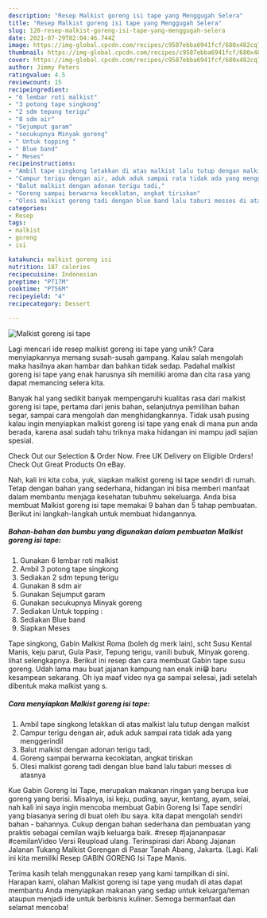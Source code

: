 ```yaml
---
description: "Resep Malkist goreng isi tape yang Menggugah Selera"
title: "Resep Malkist goreng isi tape yang Menggugah Selera"
slug: 120-resep-malkist-goreng-isi-tape-yang-menggugah-selera
date: 2021-07-29T02:04:46.744Z
image: https://img-global.cpcdn.com/recipes/c9587ebba6941fcf/680x482cq70/malkist-goreng-isi-tape-foto-resep-utama.jpg
thumbnail: https://img-global.cpcdn.com/recipes/c9587ebba6941fcf/680x482cq70/malkist-goreng-isi-tape-foto-resep-utama.jpg
cover: https://img-global.cpcdn.com/recipes/c9587ebba6941fcf/680x482cq70/malkist-goreng-isi-tape-foto-resep-utama.jpg
author: Jimmy Peters
ratingvalue: 4.5
reviewcount: 15
recipeingredient:
- "6 lembar roti malkist"
- "3 potong tape singkong"
- "2 sdm tepung terigu"
- "8 sdm air"
- "Sejumput garam"
- "secukupnya Minyak goreng"
- " Untuk topping "
- " Blue band"
- " Meses"
recipeinstructions:
- "Ambil tape singkong letakkan di atas malkist lalu tutup dengan malkist"
- "Campur terigu dengan air, aduk aduk sampai rata tidak ada yang menggerindil"
- "Balut malkist dengan adonan terigu tadi,"
- "Goreng sampai berwarna kecoklatan, angkat tiriskan"
- "Olesi malkist goreng tadi dengan blue band lalu taburi messes di atasnya"
categories:
- Resep
tags:
- malkist
- goreng
- isi

katakunci: malkist goreng isi 
nutrition: 187 calories
recipecuisine: Indonesian
preptime: "PT17M"
cooktime: "PT56M"
recipeyield: "4"
recipecategory: Dessert

---
```



![Malkist goreng isi tape](https://img-global.cpcdn.com/recipes/c9587ebba6941fcf/680x482cq70/malkist-goreng-isi-tape-foto-resep-utama.jpg)

Lagi mencari ide resep malkist goreng isi tape yang unik? Cara menyiapkannya memang susah-susah gampang. Kalau salah mengolah maka hasilnya akan hambar dan bahkan tidak sedap. Padahal malkist goreng isi tape yang enak harusnya sih memiliki aroma dan cita rasa yang dapat memancing selera kita.

Banyak hal yang sedikit banyak mempengaruhi kualitas rasa dari malkist goreng isi tape, pertama dari jenis bahan, selanjutnya pemilihan bahan segar, sampai cara mengolah dan menghidangkannya. Tidak usah pusing kalau ingin menyiapkan malkist goreng isi tape yang enak di mana pun anda berada, karena asal sudah tahu triknya maka hidangan ini mampu jadi sajian spesial.

Check Out our Selection &amp; Order Now. Free UK Delivery on Eligible Orders! Check Out Great Products On eBay.


Nah, kali ini kita coba, yuk, siapkan malkist goreng isi tape sendiri di rumah. Tetap dengan bahan yang sederhana, hidangan ini bisa memberi manfaat dalam membantu menjaga kesehatan tubuhmu sekeluarga. Anda bisa membuat Malkist goreng isi tape memakai 9 bahan dan 5 tahap pembuatan. Berikut ini langkah-langkah untuk membuat hidangannya.

<!--inarticleads1-->

##### Bahan-bahan dan bumbu yang digunakan dalam pembuatan Malkist goreng isi tape:

1. Gunakan 6 lembar roti malkist
1. Ambil 3 potong tape singkong
1. Sediakan 2 sdm tepung terigu
1. Gunakan 8 sdm air
1. Gunakan Sejumput garam
1. Gunakan secukupnya Minyak goreng
1. Sediakan  Untuk topping :
1. Sediakan  Blue band
1. Siapkan  Meses


Tape singkong, Gabin Malkist Roma (boleh dg merk lain), scht Susu Kental Manis, keju parut, Gula Pasir, Tepung terigu, vanili bubuk, Minyak goreng. lihat selengkapnya. Berikut ini resep dan cara membuat Gabin tape susu goreng. Udah lama mau buat jajanan kampung nan enak ini😁 baru kesampean sekarang. Oh iya maaf video nya ga sampai selesai, jadi setelah dibentuk maka malkist yang s. 

<!--inarticleads2-->

##### Cara menyiapkan Malkist goreng isi tape:

1. Ambil tape singkong letakkan di atas malkist lalu tutup dengan malkist
1. Campur terigu dengan air, aduk aduk sampai rata tidak ada yang menggerindil
1. Balut malkist dengan adonan terigu tadi,
1. Goreng sampai berwarna kecoklatan, angkat tiriskan
1. Olesi malkist goreng tadi dengan blue band lalu taburi messes di atasnya


Kue Gabin Goreng Isi Tape, merupakan makanan ringan yang berupa kue goreng yang berisi. Misalnya, isi keju, puding, sayur, kentang, ayam, selai, nah kali ini saya ingin mencoba membuat Gabin Goreng Isi Tape sendiri yang biasanya sering di buat oleh ibu saya. kita dapat mengolah sendiri bahan - bahannya. Cukup dengan bahan sederhana dan pembuatan yang praktis sebagai cemilan wajib keluarga baik. #resep #jajananpasar #cemilanVideo Versi Reupload ulang. Terinspirasi dari Abang Jajanan Jalanan Tukang Malkist Gorengan di Pasar Tanah Abang, Jakarta. (Lagi. Kali ini kita memiliki Resep GABIN GORENG Isi Tape Manis. 

Terima kasih telah menggunakan resep yang kami tampilkan di sini. Harapan kami, olahan Malkist goreng isi tape yang mudah di atas dapat membantu Anda menyiapkan makanan yang sedap untuk keluarga/teman ataupun menjadi ide untuk berbisnis kuliner. Semoga bermanfaat dan selamat mencoba!
